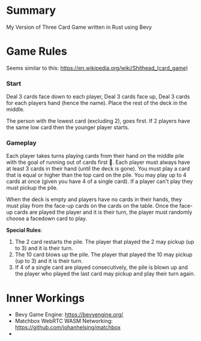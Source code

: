 # Summary

My Version of Three Card Game written in Rust using Bevy

# Game Rules

Seems similar to this: https://en.wikipedia.org/wiki/Shithead_(card_game)

### Start
Deal 3 cards face down to each player, Deal 3 cards face up, Deal 3 cards for each players hand (hence the name). Place the rest of the deck in the middle.

The person with the lowest card (excluding 2), goes first. If 2 players have the same low card then the younger player starts.

### Gameplay
Each player takes turns playing cards from their hand on the middle pile with the goal of running out of cards first 🥇. Each player must always have at least 3 cards in their hand (until the deck is gone). You must play a card that is equal or higher than the top card on the pile. You may play up to 4 cards at once (given you have 4 of a single card). If a player can't play they must pickup the pile.

When the deck is empty and players have no cards in their hands, they must play from the face-up cards on the cards on the table. Once the face-up cards are played the player and it is their turn, the player must randomly choose a facedown card to play.

**Special Rules**:
1. The 2 card restarts the pile. The player that played the 2 may pickup (up to 3) and it is their turn.
2. The 10 card blows up the pile. The player that played the 10 may pickup (up to 3) and it is their turn.
3. If 4 of a single card are played consecutively, the pile is blown up and the player who played the last card may pickup and play their turn again.



# Inner Workings

- Bevy Game Engine: https://bevyengine.org/
- Matchbox WebRTC WASM Networking: https://github.com/johanhelsing/matchbox
- 
